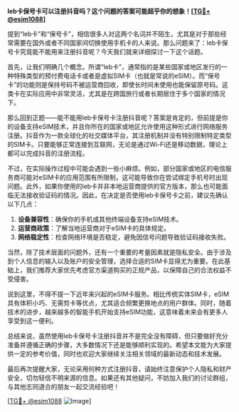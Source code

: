 **leb卡保号卡可以注册抖音吗？这个问题的答案可能超乎你的想象！[[TG💪+ @esim1088](https://t.me/s/esim1088)]**

提到“leb卡”和“保号卡”，相信很多人对这两个名词并不陌生，尤其是对于那些经常需要在国外或者不同国家间切换使用手机卡的人来说。那么问题来了：leb卡保号卡究竟能不能用来注册抖音呢？今天我们就来详细探讨一下这个话题。

首先，让我们明确几个概念。所谓“leb卡”，通常指的是某些国家或地区发行的一种特殊类型的预付费电话卡或者是虚拟SIM卡（也就是常说的eSIM）。而“保号卡”的功能则是保持号码不被运营商回收，即使长时间未使用也能保留原号码。这类卡在实际应用中非常灵活，尤其是在跨国旅行或者长期居住于多个国家的情况下。

那么回到正题——能不能用leb卡保号卡注册抖音呢？答案是肯定的，但前提是你的设备支持eSIM技术，并且你所在的国家或地区允许使用这种形式进行网络服务注册。抖音作为一款全球化的社交媒体平台，其注册机制并没有特别限制特定类型的SIM卡。只要能够正常连接到互联网，无论是通过Wi-Fi还是移动数据，理论上都可以完成抖音的注册流程。

不过，在实际操作过程中可能会遇到一些小麻烦。例如，部分国家或地区的电信服务商可能对eSIM卡的应用范围有所限制，这可能导致你在尝试绑定手机号时出现问题。此外，如果你使用的leb卡并非本地运营商提供的官方版本，那么也可能面临无法接收验证码的情况。因此，在决定是否使用leb卡保号卡之前，建议先确认以下几点：

1. **设备兼容性**：确保你的手机或其他终端设备支持eSIM技术。
2. **运营商政策**：了解当地运营商对于eSIM卡的具体规定。
3. **网络稳定性**：检查网络环境是否稳定，避免因信号问题导致验证码接收失败。

当然，除了技术层面的问题外，还有一个重要的考量因素就是隐私安全。由于涉及到个人信息的输入以及账户的安全管理，选择合适的SIM卡显得尤为重要。在此基础上，我们推荐大家优先考虑官方渠道购买的正规产品，以保障自己的合法权益不受侵害。

说到这里，不得不提一下近年来兴起的eSIM卡服务。相比传统实体SIM卡，eSIM具有体积小巧、无需剪卡等优点，尤其适合频繁更换地点的用户群体。同时，随着技术的进步，越来越多的智能手机开始支持eSIM功能，这意味着未来会有更多人享受到这一便利。

总结来说，虽然使用leb卡保号卡注册抖音并不是完全没有障碍，但只要做好充分准备并遵循正确的步骤，大多数情况下还是能够顺利实现的。希望本文能为大家提供一定的参考价值，同时也欢迎大家继续关注相关领域的最新动态和技术发展。

最后再次提醒大家，无论采用何种方式注册抖音，请始终注意保护个人隐私和财产安全，切勿轻信不明来源的信息。如果还有其他疑问，不妨加入我们的讨论群组，与其他志同道合的朋友一起交流经验吧！

[[TG💪+ @esim1088](https://t.me/s/esim1088) ![Image](https://i.postimg.cc/4NQfJmqS/Snipaste-2025-05-13-00-14-12.png)]